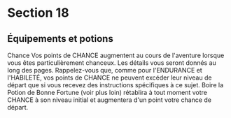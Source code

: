 # Section 18

## Équipements et potions

Chance
Vos points de CHANCE augmentent au cours de l'aventure lorsque vous êtes particulièrement chanceux. Les détails vous seront donnés au long des pages. Rappelez-vous que, comme pour I'ENDURANCE et I'HABILETÉ, vos points de CHANCE ne peuvent excéder leur niveau de départ que si vous recevez des instructions spécifiques à ce sujet. Boire la Potion de Bonne Fortune (voir plus loin) rétablira à tout moment votre CHANCE à son niveau initial et augmentera d'un point votre chance de départ.